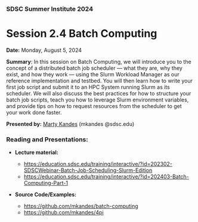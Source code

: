 ### SDSC Summer Institute 2024
# Session 2.4 Batch Computing

**Date:** Monday, August 5, 2024

**Summary**: In this session on Batch Computing, we will introduce you to the concept of a distributed batch job scheduler — what they are, why they exist, and how they work — using the Slurm Workload Manager as our reference implementation and testbed. You will then learn how to write your first job script and submit it to an HPC System running Slurm as its scheduler. We will also discuss the best practices for how to structure your batch job scripts, teach you how to leverage Slurm environment variables, and provide tips on how to request resources from the scheduler to get your work done faster.

**Presented by:** [Marty Kandes](https://www.sdsc.edu/research/researcher_spotlight/thomas_mary.html) (mkandes @sdsc.edu)

### Reading and Presentations:
* **Lecture material:**
   * https://education.sdsc.edu/training/interactive/?id=202302-SDSCWebinar-Batch-Job-Scheduling-Slurm-Edition
   * https://education.sdsc.edu/training/interactive/?id=202403-Batch-Computing-Part-1
  
* **Source Code/Examples:** 
   * https://github.com/mkandes/batch-computing
   * https://github.com/mkandes/4pi
